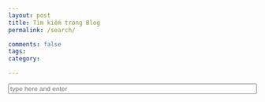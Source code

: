 ```yaml
---
layout: post
title: Tìm kiếm trong Blog
permalink: /search/

comments: false
tags: 
category: 

---
```


<script language="JavaScript" type="text/javascript" src="/search/lunr.min.js"></script>
<script language="JavaScript" type="text/javascript" src="/search/search.js"></script>
<!-- <script type="text/javascript" src="https://cdn.jsdelivr.net/mark.js/8.9.1/jquery.mark.min.js"></script> -->
<script language="JavaScript" type="text/javascript" src="jquery.mark.min.js"></script>

<div class="container">
    <form action="get" id="site_search">
        <div class="input-group">
            <input id="search_box" type="text" placeholder="type here and enter" />
            <!-- <button type="submit" class="btn btn-default">
                <i class="fa fa-search" aria-hidden="true"></i>
            </button> -->
        </div>
        <ul id="search_results"></ul>
    </form>
</div>

<style type="text/css">
#site_search {
    width: 100%;
    /*margin: 0 auto;*/
}
#search_box{
    width: 100%;
}
.input-group button{
    width: 100px;
    height: 30px;
    /*background-color: #074B80;*/
}
#search_results {
	/*margin-top: 10px;*/
    width:80%;
}
#search_results p {
    /*margin: 0;*/
    width: 80%;
}

mark, .mark{
    padding: 0;
    /*color: white;*/
    background-color: #FEFE65;
}
</style>



